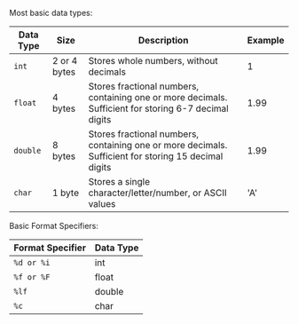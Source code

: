 Most basic data types:

| Data Type |	Size|	Description|	Example|
|-----------|-------|--------------|-----------|
|`int`|	2 or 4 bytes|	Stores whole numbers, without decimals|	1|
|`float`|	4 bytes|	Stores fractional numbers, containing one or more decimals. Sufficient for storing 6-7 decimal digits|	1.99|
|`double`	|8 bytes	|Stores fractional numbers, containing one or more decimals. Sufficient for storing 15 decimal digits|	1.99|
|`char`	|1 byte	|Stores a single character/letter/number, or ASCII values|	'A'|

Basic Format Specifiers:

|Format Specifier|	Data Type|
|----------------------------|---------------|
|`%d or %i`|	int	|
|`%f or %F`|	float	|
|`%lf`	|double	|
|`%c`|	char|
